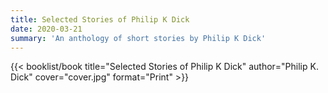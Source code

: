 ```yaml
---
title: Selected Stories of Philip K Dick
date: 2020-03-21
summary: 'An anthology of short stories by Philip K Dick'
---
```


{{< booklist/book
title="Selected Stories of Philip K Dick"
author="Philip K. Dick"
cover="cover.jpg"
format="Print" >}}

